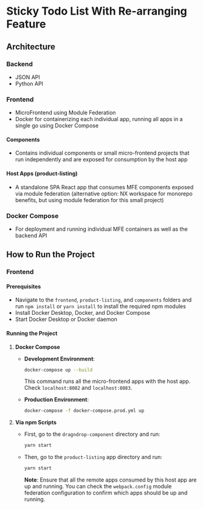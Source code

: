 # Sticky Todo List With Re-arranging Feature

## Architecture

### Backend
- JSON API
- Python API

### Frontend
- MicroFrontend using Module Federation
- Docker for containerizing each individual app, running all apps in a single go using Docker Compose

#### Components
- Contains individual components or small micro-frontend projects that run independently and are exposed for consumption by the host app

#### Host Apps (product-listing)
- A standalone SPA React app that consumes MFE components exposed via module federation (alternative option: NX workspace for monorepo benefits, but using module federation for this small project)

### Docker Compose
- For deployment and running individual MFE containers as well as the backend API

## How to Run the Project

### Frontend

#### Prerequisites
- Navigate to the `frontend`, `product-listing`, and `components` folders and run `npm install` or `yarn install` to install the required npm modules
- Install Docker Desktop, Docker, and Docker Compose
- Start Docker Desktop or Docker daemon

#### Running the Project

1. **Docker Compose**

   - **Development Environment**: 
     ```sh
     docker-compose up --build
     ```
     This command runs all the micro-frontend apps with the host app. Check `localhost:8082` and `localhost:8083`.

   - **Production Environment**:
     ```sh
     docker-compose -f docker-compose.prod.yml up
     ```

2. **Via npm Scripts**

   - First, go to the `dragndrop-component` directory and run:
     ```sh
     yarn start
     ```

   - Then, go to the `product-listing` app directory and run:
     ```sh
     yarn start
     ```
     **Note**: Ensure that all the remote apps consumed by this host app are up and running. You can check the `webpack.config` module federation configuration to confirm which apps should be up and running.